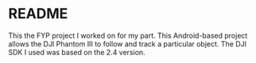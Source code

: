 # README #

This the FYP project I worked on for my part. This Android-based project allows the DJI Phantom III to follow and track a particular object. The DJI SDK I used was based on the 2.4 version.
